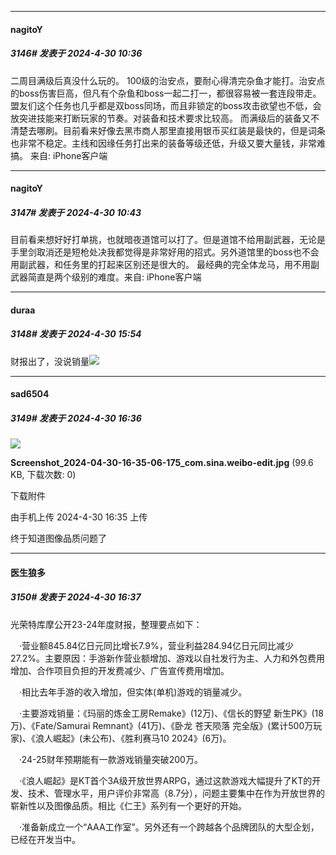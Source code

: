 ﻿
*****

####  nagitoY  
##### 3146#       发表于 2024-4-30 10:36

二周目满级后真没什么玩的。
100级的治安点，要耐心得清完杂鱼才能打。治安点的boss伤害巨高，但凡有个杂鱼和boss一起二打一，都很容易被一套连段带走。
盟友们这个任务也几乎都是双boss同场，而且非锁定的boss攻击欲望也不低，会放突进技能来打断玩家的节奏。对装备和技术要求比较高。
而满级后的装备又不清楚去哪刷。目前看来好像去黑市商人那里直接用银币买红装是最快的，但是词条也非常不稳定。主线和因缘任务打出来的装备等级还低，升级又要大量钱，非常难搞。
来自: iPhone客户端


*****

####  nagitoY  
##### 3147#       发表于 2024-4-30 10:43

目前看来想好好打单挑，也就暗夜道馆可以打了。但是道馆不给用副武器，无论是手里剑取消还是短枪处决我都觉得是非常好用的招式。另外道馆里的boss也不会用副武器，和任务里的打起来区别还是很大的。
最经典的完全体龙马，用不用副武器简直是两个级别的难度。来自: iPhone客户端


*****

####  duraa  
##### 3148#       发表于 2024-4-30 15:54

财报出了，没说销量<img src="https://static.saraba1st.com/image/smiley/face2017/037.png" referrerpolicy="no-referrer">


*****

####  sad6504  
##### 3149#       发表于 2024-4-30 16:36

<img src="https://img.saraba1st.com/forum/202404/30/163539oud96iqgz6dgpc6c.jpg" referrerpolicy="no-referrer">

<strong>Screenshot_2024-04-30-16-35-06-175_com.sina.weibo-edit.jpg</strong> (99.6 KB, 下载次数: 0)

下载附件

由手机上传
2024-4-30 16:35 上传

终于知道图像品质问题了

*****

####  医生狼多  
##### 3150#       发表于 2024-4-30 16:37

光荣特库摩公开23-24年度财报，整理要点如下：

　·营业额845.84亿日元同比增长7.9%，营业利益284.94亿日元同比减少27.2%。主要原因：手游新作营业额增加、游戏以自社发行为主、人力和外包费用增加、合作项目负担的开发费减少、广告宣传费用增加。

　·相比去年手游的收入增加，但实体(单机)游戏的销量减少。

　·主要游戏销量：《玛丽的炼金工房Remake》(12万)、《信长的野望 新生PK》(18万)、《Fate/Samurai Remnant》(41万)、《卧龙 苍天陨落 完全版》(累计500万玩家)、《浪人崛起》(未公布)、《胜利赛马10 2024》(6万)。

　·24-25财年预期能有一款游戏销量突破200万。

　·《浪人崛起》是KT首个3A级开放世界ARPG，通过这款游戏大幅提升了KT的开发、技术、管理水平，用户评价非常高（8.7分），问题主要集中在作为开放世界的崭新性以及图像品质。相比《仁王》系列有一个更好的开始。

　·准备新成立一个“AAA工作室”。另外还有一个跨越各个品牌团队的大型企划，已经在开发当中。

